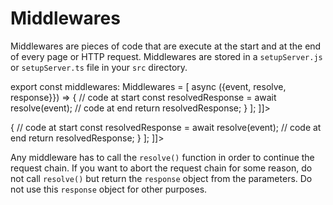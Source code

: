 # Middlewares

Middlewares are pieces of code that are execute at the start and at the end of every page or HTTP request. Middlewares are stored in a `setupServer.js` or `setupServer.ts` file in your `src` directory.

<tabs group="script">
<tab title="setupServer.ts" group-key="typescript" id="setupServer.ts">
<code-block lang="typescript">
<![CDATA[
import type {[[[Middlewares|server-types.md#middlewares]]]} from "@duduk/server";

export const middlewares: Middlewares = [
    async ({event, resolve, response}}) => {
        // code at start
        const resolvedResponse = await resolve(event);
        // code at end
        return resolvedResponse;
    }
];
]]>
</code-block>
</tab>
<tab title="setupServer.js" group-key="javascript" id="setupServer.js">
<code-block lang="javascript">
<![CDATA[
/** @type {import('@duduk/server').[[[Middlewares|server-types.md#middlewares]]]} */
export const middlewares = [
    async ({event, resolve, response}}) => {
        // code at start
        const resolvedResponse = await resolve(event);
        // code at end
        return resolvedResponse;
    }
];
]]>
</code-block>
</tab>
</tabs>

Any middleware has to call the `resolve()` function in order to continue the request chain. If you want to abort the request chain for some reason, do not call `resolve()` but return the `response` object from the parameters. Do not use this `response` object for other purposes.
